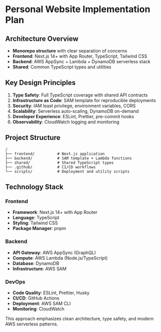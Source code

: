 # Personal Website Implementation Plan

## Architecture Overview

- **Monorepo structure** with clear separation of concerns
- **Frontend**: Next.js 14+ with App Router, TypeScript, Tailwind CSS
- **Backend**: AWS AppSync + Lambda + DynamoDB serverless stack
- **Shared**: Common TypeScript types and utilities

## Key Design Principles

1. **Type Safety**: Full TypeScript coverage with shared API contracts
2. **Infrastructure as Code**: SAM template for reproducible deployments  
3. **Security**: IAM least privilege, environment variables, CORS
4. **Scalability**: Serverless auto-scaling, DynamoDB on-demand
5. **Developer Experience**: ESLint, Prettier, pre-commit hooks
6. **Observability**: CloudWatch logging and monitoring

## Project Structure

```
/
├── frontend/          # Next.js application
├── backend/           # SAM template + Lambda functions  
├── shared/            # Shared TypeScript types
├── .github/           # CI/CD workflows
└── scripts/           # Deployment and utility scripts
```

## Technology Stack

### Frontend
- **Framework**: Next.js 14+ with App Router
- **Language**: TypeScript
- **Styling**: Tailwind CSS
- **Package Manager**: pnpm

### Backend
- **API Gateway**: AWS AppSync (GraphQL)
- **Compute**: AWS Lambda (Node.js/TypeScript)
- **Database**: DynamoDB
- **Infrastructure**: AWS SAM

### DevOps
- **Code Quality**: ESLint, Prettier, Husky
- **CI/CD**: GitHub Actions
- **Deployment**: AWS SAM CLI
- **Monitoring**: CloudWatch

This approach emphasizes clean architecture, type safety, and modern AWS serverless patterns.